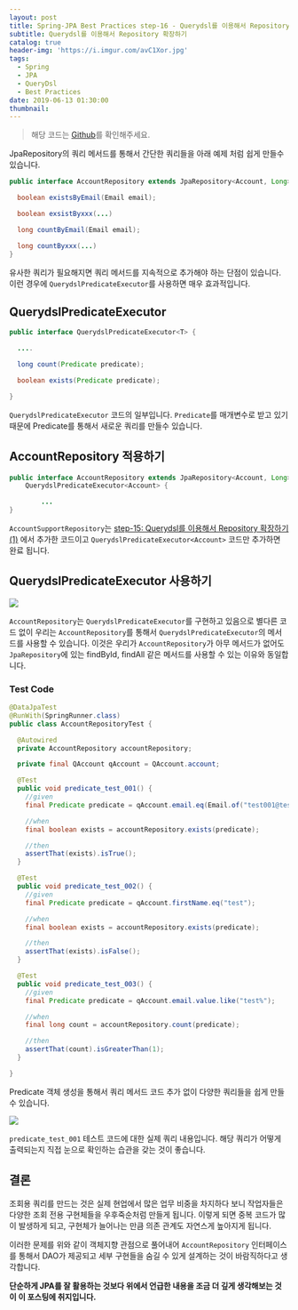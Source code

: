 ```yaml
---
layout: post
title: Spring-JPA Best Practices step-16 - Querydsl를 이용해서 Repository 확장하기 (2)
subtitle: Querydsl를 이용해서 Repository 확장하기
catalog: true
header-img: 'https://i.imgur.com/avC1Xor.jpg'
tags:
  - Spring
  - JPA
  - QueryDsl
  - Best Practices
date: 2019-06-13 01:30:00
thumbnail:
---
```

> 해당 코드는 [Github](https://github.com/cheese10yun/spring-jpa-best-practices)를 확인해주세요.


JpaRepository의 쿼리 메서드를 통해서 간단한 쿼리들을 아래 예제 처럼 쉽게 만들수 있습니다.

```java
public interface AccountRepository extends JpaRepository<Account, Long> {

  boolean existsByEmail(Email email);

  boolean exsistByxxx(...)

  long countByEmail(Email email);

  long countByxxx(...)
}
```
유사한 쿼리가 필요해지면 쿼리 메서드를 지속적으로 추가해야 하는 단점이 있습니다. 이런 경우에 `QuerydslPredicateExecutor`를 사용하면 매우 효과적입니다.



## QuerydslPredicateExecutor

```java
public interface QuerydslPredicateExecutor<T> {

  ....

  long count(Predicate predicate);            

  boolean exists(Predicate predicate);        

}
```

`QuerydslPredicateExecutor` 코드의 일부입니다. `Predicate`를 매개변수로 받고 있기 때문에 Predicate를 통해서 새로운 쿼리를 만들수 있습니다.

## AccountRepository 적용하기

```java
public interface AccountRepository extends JpaRepository<Account, Long>, AccountSupportRepository,
    QuerydslPredicateExecutor<Account> {

        ...
}
```
`AccountSupportRepository`는 [step-15: Querydsl를 이용해서 Repository 확장하기(1)](https://github.com/cheese10yun/spring-jpa-best-practices/blob/master/doc/step-15.md) 에서 추가한 코드이고 `QuerydslPredicateExecutor<Account>` 코드만 추가하면 완료 됩니다.

## QuerydslPredicateExecutor 사용하기

![](https://github.com/cheese10yun/spring-jpa-best-practices/raw/master/images/AccountRepository2.png)

`AccountRepository`는 `QuerydslPredicateExecutor`를 구현하고 있음으로 별다른 코드 없이 우리는 `AccountRepository`를 통해서 `QuerydslPredicateExecutor`의 메서드를 사용할 수 있습니다. 이것은 우리가 `AccountRepository`가 아무 메서드가 없어도 `JpaRepository`에 있는 findById, findAll 같은 메서드를 사용할 수 있는 이유와 동일합니다. 

### Test Code

```java
@DataJpaTest
@RunWith(SpringRunner.class)
public class AccountRepositoryTest {

  @Autowired
  private AccountRepository accountRepository;

  private final QAccount qAccount = QAccount.account;

  @Test
  public void predicate_test_001() {
    //given
    final Predicate predicate = qAccount.email.eq(Email.of("test001@test.com"));

    //when
    final boolean exists = accountRepository.exists(predicate);

    //then
    assertThat(exists).isTrue();
  }

  @Test
  public void predicate_test_002() {
    //given
    final Predicate predicate = qAccount.firstName.eq("test");

    //when
    final boolean exists = accountRepository.exists(predicate);

    //then
    assertThat(exists).isFalse();
  }

  @Test
  public void predicate_test_003() {
    //given
    final Predicate predicate = qAccount.email.value.like("test%");

    //when
    final long count = accountRepository.count(predicate);

    //then
    assertThat(count).isGreaterThan(1);
  }

}
```
Predicate 객체 생성을 통해서 쿼리 메서드 코드 추가 없이 다양한 쿼리들을 쉽게 만들 수 있습니다.

![](https://github.com/cheese10yun/spring-jpa-best-practices/raw/master/images/test-result.png)

`predicate_test_001` 테스트 코드에 대한 실제 쿼리 내용입니다. 해당 쿼리가 어떻게 출력되는지 직접 눈으로 확인하는 습관을 갖는 것이 좋습니다.

## 결론
조회용 쿼리를 만드는 것은 실제 현업에서 많은 업무 비중을 차지하다 보니 작업자들은 다양한 조회 전용 구현체들을 우후죽순처럼 만들게 됩니다. 이렇게 되면 중복 코드가 많이 발생하게 되고, 구현체가 늘어나는 만큼 의존 관계도 자연스게 높아지게 됩니다.

이러한 문제를 위와 같이 객체지향 관점으로 풀어내어 `AccountRepository` 인터페이스를 통해서 DAO가 제공되고 세부 구현들을 숨길 수 있게 설계하는 것이 바람직하다고 생각합니다. 

**단순하게 JPA를 잘 활용하는 것보다 위에서 언급한 내용을 조금 더 깊게 생각해보는 것이 이 포스팅에 취지입니다.**